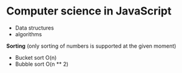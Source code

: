 # Computer science in JavaScript
* Data structures
* algorithms

**Sorting** (only sorting of numbers is supported at the given moment)
* Bucket sort O(n)
* Bubble sort O(n ** 2)
